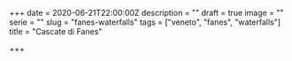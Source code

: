 +++
date = 2020-06-21T22:00:00Z
description = ""
draft = true
image = ""
serie = ""
slug = "fanes-waterfalls"
tags = ["veneto", "fanes", "waterfalls"]
title = "Cascate di Fanes"

+++

